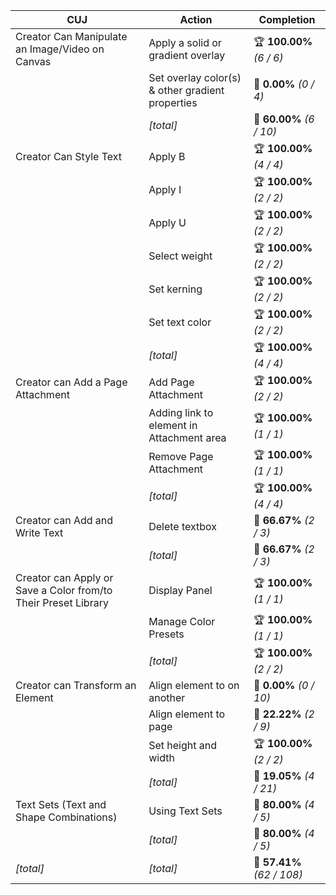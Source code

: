 | **CUJ**                                                        | **Action**                                       | **Completion**             |
| -------------------------------------------------------------- | ------------------------------------------------ | -------------------------- |
| Creator Can Manipulate an Image/Video on Canvas                | Apply a solid or gradient overlay                | 🏆 **100.00%** *(6 / 6)*   |
|                                                                | Set overlay color(s) & other gradient properties | 🚨 **0.00%** *(0 / 4)*     |
|                                                                | *[total]*                                        | 🛴 **60.00%** *(6 / 10)*   |
| Creator Can Style Text                                         | Apply B                                          | 🏆 **100.00%** *(4 / 4)*   |
|                                                                | Apply I                                          | 🏆 **100.00%** *(2 / 2)*   |
|                                                                | Apply U                                          | 🏆 **100.00%** *(2 / 2)*   |
|                                                                | Select weight                                    | 🏆 **100.00%** *(2 / 2)*   |
|                                                                | Set kerning                                      | 🏆 **100.00%** *(2 / 2)*   |
|                                                                | Set text color                                   | 🏆 **100.00%** *(2 / 2)*   |
|                                                                | *[total]*                                        | 🏆 **100.00%** *(4 / 4)*   |
| Creator can Add a Page Attachment                              | Add Page Attachment                              | 🏆 **100.00%** *(2 / 2)*   |
|                                                                | Adding link to element in Attachment area        | 🏆 **100.00%** *(1 / 1)*   |
|                                                                | Remove Page Attachment                           | 🏆 **100.00%** *(1 / 1)*   |
|                                                                | *[total]*                                        | 🏆 **100.00%** *(4 / 4)*   |
| Creator can Add and Write Text                                 | Delete textbox                                   | 🛴 **66.67%** *(2 / 3)*    |
|                                                                | *[total]*                                        | 🛴 **66.67%** *(2 / 3)*    |
| Creator can Apply or Save a Color from/to Their Preset Library | Display Panel                                    | 🏆 **100.00%** *(1 / 1)*   |
|                                                                | Manage Color Presets                             | 🏆 **100.00%** *(1 / 1)*   |
|                                                                | *[total]*                                        | 🏆 **100.00%** *(2 / 2)*   |
| Creator can Transform an Element                               | Align element to on another                      | 🚨 **0.00%** *(0 / 10)*    |
|                                                                | Align element to page                            | 🚨 **22.22%** *(2 / 9)*    |
|                                                                | Set height and width                             | 🏆 **100.00%** *(2 / 2)*   |
|                                                                | *[total]*                                        | 🚨 **19.05%** *(4 / 21)*   |
| Text Sets (Text and Shape Combinations)                        | Using Text Sets                                  | 🛴 **80.00%** *(4 / 5)*    |
|                                                                | *[total]*                                        | 🛴 **80.00%** *(4 / 5)*    |
| *\[total\]*                                                    | *\[total\]*                                      | 🛴 **57.41%** *(62 / 108)* |